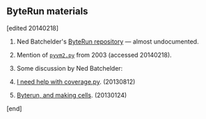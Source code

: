 ## ByteRun materials

[edited 20140218]

1. Ned Batchelder's [ByteRun repository](https://github.com/nedbat/byterun) — almost undocumented.
1. Mention of [`pyvm2.py`](https://mail.python.org/pipermail/pypy-dev/2003-January/000048.html) from 2003 (accessed 20140218).
1. Some discussion by Ned Batchelder:

  2. [I need help with coverage.py](http://nedbatchelder.com/blog/201308/i_need_help_with_coveragepy.html). (20130812)
  2. [Byterun, and making cells](http://nedbatchelder.com/blog/201301/byterun_and_making_cells.html). (20130124)

[end]
